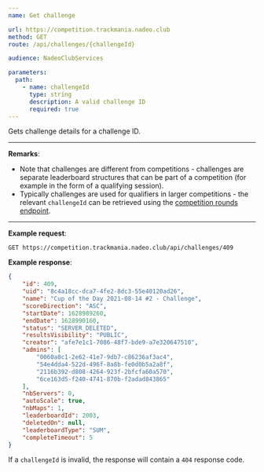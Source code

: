 ```yaml
---
name: Get challenge

url: https://competition.trackmania.nadeo.club
method: GET
route: /api/challenges/{challengeId}

audience: NadeoClubServices

parameters:
  path:
    - name: challengeId
      type: string
      description: A valid challenge ID
      required: true
---
```


Gets challenge details for a challenge ID.

---

**Remarks**:
- Note that challenges are different from competitions - challenges are separate leaderboard structures that can be part of a competition (for example in the form of a qualifying session).
- Typically challenges are used for qualifiers in larger competitions - the relevant `challengeId` can be retrieved using the [competition rounds endpoint](/competition/competitions/rounds).

---

**Example request**:
```plain
GET https://competition.trackmania.nadeo.club/api/challenges/409
```

**Example response**:
```json
{
    "id": 409,
    "uid": "8c4a18cc-dca7-4fe2-8dc3-55e40120ad26",
    "name": "Cup of the Day 2021-08-14 #2 - Challenge",
    "scoreDirection": "ASC",
    "startDate": 1628989260,
    "endDate": 1628990160,
    "status": "SERVER_DELETED",
    "resultsVisibility": "PUBLIC",
    "creator": "afe7e1c1-7086-48f7-bde9-a7e320647510",
    "admins": [
        "0060a0c1-2e62-41e7-9db7-c86236af3ac4",
        "54e4dda4-522d-496f-8a8b-fe0d0b5a2a8f",
        "2116b392-d808-4264-923f-2bfcfa60a570",
        "6ce163d5-f240-4741-870b-f2adad843865"
    ],
    "nbServers": 0,
    "autoScale": true,
    "nbMaps": 1,
    "leaderboardId": 2003,
    "deletedOn": null,
    "leaderboardType": "SUM",
    "completeTimeout": 5
}
```

If a `challengeId` is invalid, the response will contain a `404` response code.
